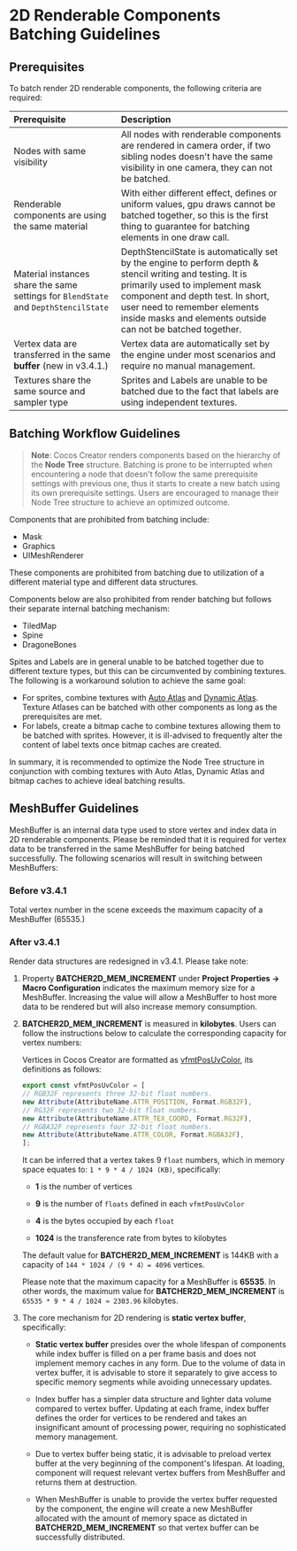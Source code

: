 # 2D Renderable Components Batching Guidelines

## Prerequisites

To batch render 2D renderable components, the following criteria are required:

| Prerequisite | Description |
| :-- | :--- |
| Nodes with same visibility | All nodes with renderable components are rendered in camera order, if two sibling nodes doesn't have the same visibility in one camera, they can not be batched. |
| Renderable components are using the same material | With either different effect, defines or uniform values, gpu draws cannot be batched together, so this is the first thing to guarantee for batching elements in one draw call. |
| Material instances share the same settings for `BlendState` and `DepthStencilState` | DepthStencilState is automatically set by the engine to perform depth & stencil writing and testing. It is primarily used to implement mask component and depth test. In short, user need to remember elements inside masks and elements outside can not be batched together. |
| Vertex data are transferred in the same **buffer** (new in v3.4.1.) | Vertex data are automatically set by the engine under most scenarios and require no manual management. |
| Textures share the same source and sampler type | Sprites and Labels are unable to be batched due to the fact that labels are using independent textures. |

## Batching Workflow Guidelines

> **Note**: Cocos Creator renders components based on the hierarchy of the **Node Tree** structure. Batching is prone to be interrupted when encountering a node that doesn't follow the same prerequisite settings with previous one, thus it starts to create a new batch using its own prerequisite settings. Users are encouraged to manage their Node Tree structure to achieve an optimized outcome.

Components that are prohibited from batching include:

- Mask
- Graphics
- UIMeshRenderer

These components are prohibited from batching due to utilization of a different material type and different data structures.

Components below are also prohibited from render batching but follows their separate internal batching mechanism:

- TiledMap
- Spine
- DragoneBones

Spites and Labels are in general unable to be batched together due to different texture types, but this can be circumvented by combining textures. The following is a workaround solution to achieve the same goal:
- For sprites, combine textures with [Auto Atlas](../../../asset/auto-atlas.md) and [Dynamic Atlas](../../../advanced-topics/dynamic-atlas.md). Texture Atlases can be batched with other components as long as the prerequisites are met.
- For labels, create a bitmap cache to combine textures allowing them to be batched with sprites. However, it is ill-advised to frequently alter the content of label texts once bitmap caches are created.

In summary, it is recommended to optimize the Node Tree structure in conjunction with combing textures with Auto Atlas, Dynamic Atlas and bitmap caches to achieve ideal batching results.

## MeshBuffer Guidelines

MeshBuffer is an internal data type used to store vertex and index data in 2D renderable components. Please be reminded that it is required for vertex data to be transferred in the same MeshBuffer for being batched successfully. The following scenarios will result in switching between MeshBuffers:

### Before v3.4.1

Total vertex number in the scene exceeds the maximum capacity of a MeshBuffer (65535.)

### After v3.4.1

Render data structures are redesigned in v3.4.1. Please take note:

1. Property **BATCHER2D_MEM_INCREMENT** under **Project Properties -> Macro Configuration** indicates the maximum memory size for a MeshBuffer. Increasing the value will allow a MeshBuffer to host more data to be rendered but will also increase memory consumption.

2. **BATCHER2D_MEM_INCREMENT** is measured in **kilobytes**. Users can follow the instructions below to calculate the corresponding capacity for vertex numbers:

    Vertices in Cocos Creator are formatted as [vfmtPosUvColor](https://github.com/cocos-creator/engine/blob/v3.4.1/cocos/2d/renderer/vertex-format.ts#L43), its definitions as follows:

    ```ts
    export const vfmtPosUvColor = [
    // RGB32F represents three 32-bit float numbers.
    new Attribute(AttributeName.ATTR_POSITION, Format.RGB32F),
    // RG32F represents two 32-bit float numbers.
    new Attribute(AttributeName.ATTR_TEX_COORD, Format.RG32F),
    // RGBA32F represents four 32-bit float numbers.
    new Attribute(AttributeName.ATTR_COLOR, Format.RGBA32F),
    ];
    ```

    It can be inferred that a vertex takes 9 `float` numbers, which in memory space equates to: `1 * 9 * 4 / 1024 (KB)`, specifically:

      - **1** is the number of vertices

      - **9** is the number of `floats` defined in each `vfmtPosUvColor`

      - **4** is the bytes occupied by each `float`

      - **1024** is the transference rate from bytes to kilobytes

    The default value for **BATCHER2D_MEM_INCREMENT** is 144KB with a capacity of `144 * 1024 / (9 * 4）= 4096` vertices.
    
    Please note that the maximum capacity for a MeshBuffer is **65535**. In other words, the maximum value for **BATCHER2D_MEM_INCREMENT** is `65535 * 9 * 4 / 1024 ≈ 2303.96` kilobytes.

3. The core mechanism for 2D rendering is **static vertex buffer**, specifically:

    - **Static vertex buffer** presides over the whole lifespan of components while index buffer is filled on a per frame basis and does not implement memory caches in any form. Due to the volume of data in vertex buffer, it is advisable to store it separately to give access to specific memory segments while avoiding unnecessary updates.

    - Index buffer has a simpler data structure and lighter data volume compared to vertex buffer. Updating at each frame, index buffer defines the order for vertices to be rendered and takes an insignificant amount of processing power, requiring no sophisticated memory management.

    - Due to vertex buffer being static, it is advisable to preload vertex buffer at the very beginning of the component's lifespan. At loading, component will request relevant vertex buffers from MeshBuffer and returns them at destruction.

    - When MeshBuffer is unable to provide the vertex buffer requested by the component, the engine will create a new MeshBuffer allocated with the amount of memory space as dictated in **BATCHER2D_MEM_INCREMENT** so that vertex buffer can be successfully distributed.

